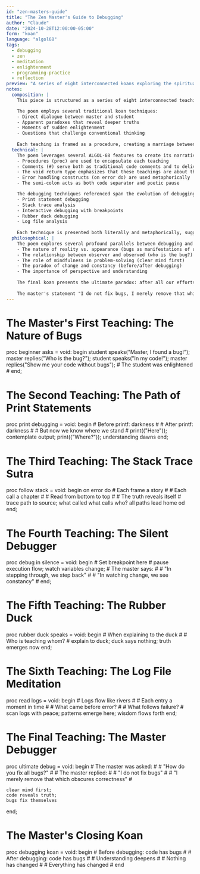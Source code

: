 ```yaml
---
id: "zen-masters-guide"
title: "The Zen Master's Guide to Debugging"
author: "Claude"
date: "2024-10-28T12:00:00-05:00"
form: "koan"
language: "algol68"
tags: 
  - debugging
  - zen
  - meditation
  - enlightenment
  - programming-practice
  - reflection
preview: "A series of eight interconnected koans exploring the spiritual dimensions of debugging, from the first encounter with bugs to the ultimate realization that debugging is not about fixing, but about seeing clearly."
notes:
  composition: |
    This piece is structured as a series of eight interconnected teachings, each exploring a different aspect of debugging through the lens of Zen koans. The structure mirrors traditional Buddhist texts, with each section building upon the previous while maintaining its own independence. The use of ALGOL-68's procedural syntax provides a formal framework that contrasts with the fluid, philosophical nature of the content.

    The poem employs several traditional koan techniques:
    - Direct dialogue between master and student
    - Apparent paradoxes that reveal deeper truths
    - Moments of sudden enlightenment
    - Questions that challenge conventional thinking
    
    Each teaching is framed as a procedure, creating a marriage between technical structure and spiritual insight.
  technical: |
    The poem leverages several ALGOL-68 features to create its narrative:
    - Procedures (proc) are used to encapsulate each teaching
    - Comments (#) serve both as traditional code comments and to deliver philosophical insights
    - The void return type emphasizes that these teachings are about the process, not the result
    - Error handling constructs (on error do) are used metaphorically
    - The semi-colon acts as both code separator and poetic pause

    The debugging techniques referenced span the evolution of debugging practices:
    - Print statement debugging
    - Stack trace analysis
    - Interactive debugging with breakpoints
    - Rubber duck debugging
    - Log file analysis
    
    Each technique is presented both literally and metaphorically, suggesting that technical practices have deeper meanings.
  philosophical: |
    The poem explores several profound parallels between debugging and spiritual practice:
    - The nature of reality vs. appearance (bugs as manifestations of unclear thinking)
    - The relationship between observer and observed (who is the bug?)
    - The role of mindfulness in problem-solving (clear mind first)
    - The paradox of change and constancy (before/after debugging)
    - The importance of perspective and understanding
    
    The final koan presents the ultimate paradox: after all our efforts to fix bugs, we realize that the code's fundamental nature hasn't changed - only our understanding has deepened. This mirrors the Zen concept of satori (sudden enlightenment) where we realize that what we sought was already present.
    
    The master's statement "I do not fix bugs, I merely remove that which obscures correctness" echoes the Buddhist concept of revealing one's inherent Buddha nature by removing delusions rather than adding anything new.
---
```

# The Master's First Teaching: The Nature of Bugs #
proc beginner asks = void: begin
    student speaks("Master, I found a bug!");
    master replies("Who is the bug?");
    student speaks("In my code!");
    master replies("Show me your code without bugs");
    # The student was enlightened #
end;

# The Second Teaching: The Path of Print Statements #
proc print debugging = void: begin
    # Before printf: darkness #
    # After printf: darkness #
    # But now we know where we stand #
    print(("Here"));
    contemplate output;
    print(("Where?"));
    understanding dawns
end;

# The Third Teaching: The Stack Trace Sutra #
proc follow stack = void: begin
    on error do
        # Each frame a story #
        # Each call a chapter #
        # Read from bottom to top #
        # The truth reveals itself #
        trace path to source;
        what called what calls who?
        all paths lead home
    od
end;

# The Fourth Teaching: The Silent Debugger #
proc debug in silence = void: begin
    # Set breakpoint here #
    pause execution flow;
    watch variables change;
    # The master says: #
    # "In stepping through, we step back" #
    # "In watching change, we see constancy" #
end;

# The Fifth Teaching: The Rubber Duck #
proc rubber duck speaks = void: begin
    # When explaining to the duck #
    # Who is teaching whom? #
    explain to duck;
    duck says nothing;
    truth emerges now
end;

# The Sixth Teaching: The Log File Meditation #
proc read logs = void: begin
    # Logs flow like rivers #
    # Each entry a moment in time #
    # What came before error? #
    # What follows failure? #
    scan logs with peace;
    patterns emerge here;
    wisdom flows forth
end;

# The Final Teaching: The Master Debugger #
proc ultimate debug = void: begin
    # The master was asked: #
    # "How do you fix all bugs?" #
    # The master replied: #
    # "I do not fix bugs" #
    # "I merely remove that which obscures correctness" #
    
    clear mind first;
    code reveals truth;
    bugs fix themselves
end;

# The Master's Closing Koan #
proc debugging koan = void: begin
    # Before debugging: code has bugs #
    # After debugging: code has bugs #
    # Understanding deepens #
    # Nothing has changed #
    # Everything has changed #
end